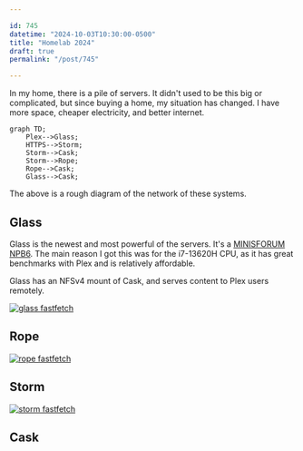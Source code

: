 ```yaml
---

id: 745
datetime: "2024-10-03T10:30:00-0500"
title: "Homelab 2024"
draft: true
permalink: "/post/745"

---
```


In my home, there is a pile of servers. It didn't used to be this big or complicated, but since buying a home, my situation has changed. I have more space, cheaper electricity, and better internet. 

```mermaid
graph TD;
    Plex-->Glass;
    HTTPS-->Storm;
    Storm-->Cask;
    Storm-->Rope;
    Rope-->Cask;
    Glass-->Cask;
```
The above is a rough diagram of the network of these systems.

## Glass

Glass is the newest and most powerful of the servers. It's a [MINISFORUM NPB6](https://amzn.to/3zQffXk). The main reason I got this was for the i7-13620H CPU, as it has great benchmarks with Plex and is relatively affordable.

Glass has an NFSv4 mount of Cask, and serves content to Plex users remotely.

[![glass fastfetch](https://icco.imgix.net/photos/2024/0HGACVZTN3J7P.png?w=300)](https://icco.imgix.net/photos/2024/0HGACVZTN3J7P.png)

## Rope

[![rope fastfetch](https://icco.imgix.net/photos/2024/0HGACWRZH3G8S.png?w=300)](https://icco.imgix.net/photos/2024/0HGACWRZH3G8S.png)

## Storm

[![storm fastfetch](https://icco.imgix.net/photos/2024/0HGACXHAX3KYW.png?w=300)](https://icco.imgix.net/photos/2024/0HGACXHAX3KYW.png)

## Cask